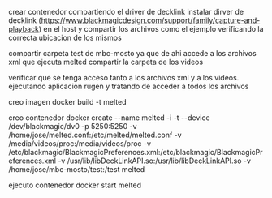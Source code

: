 crear contenedor compartiendo el driver de decklink
instalar dirver de decklink (https://www.blackmagicdesign.com/support/family/capture-and-playback) en el host y compartir los archivos como el ejemplo verificando la correcta ubicacion de los mismos

compartir carpeta test de mbc-mosto ya que de ahi accede a los archivos xml que ejecuta melted
compartir la carpeta de los videos

verificar que se tenga acceso tanto a los archivos xml y a los videos. ejecutando aplicacion rugen y tratando de acceder a todos los archivos

creo imagen
docker build -t melted

creo contenedor
docker create --name melted -i -t --device /dev/blackmagic/dv0 -p 5250:5250 -v /home/jose/melted.conf:/etc/melted/melted.conf -v /media/videos/proc:/media/videos/proc -v /etc/blackmagic/BlackmagicPreferences.xml:/etc/blackmagic/BlackmagicPreferences.xml -v /usr/lib/libDeckLinkAPI.so:/usr/lib/libDeckLinkAPI.so -v /home/jose/mbc-mosto/test:/test melted

ejecuto contenedor
docker start melted
